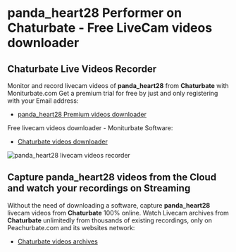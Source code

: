 # panda_heart28 Performer on Chaturbate - Free LiveCam videos downloader

## Chaturbate Live Videos Recorder

Monitor and record livecam videos of **panda_heart28** from **Chaturbate** with Moniturbate.com
Get a premium trial for free by just and only registering with your Email address:
* [panda_heart28 Premium videos downloader](https://moniturbate.com/request-demo-licence-key.html)

Free livecam videos downloader - Moniturbate Software:
* [Chaturbate videos downloader](https://moniturbate.com/moniturbate-download-software.html)

![panda_heart28 livecam videos recorder](https://peachurnet.com/templates/moniturbate-software.png)


## Capture panda_heart28 videos from the Cloud and watch your recordings on Streaming

Without the need of downloading a software, capture **panda_heart28** livecam videos from **Chaturbate** 100% online.
Watch Livecam archives from **Chaturbate** unlimitedly from thousands of existing recordings, only on Peachurbate.com and its websites network:
* [Chaturbate videos archives](https://peachurnet.com/)